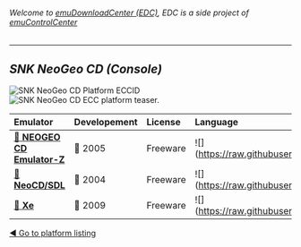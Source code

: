 ###### Welcome to [emuDownloadCenter (EDC)](https://github.com/PhoenixInteractiveNL/emuDownloadCenter/wiki/), EDC is a side project of [emuControlCenter](https://github.com/PhoenixInteractiveNL/emuControlCenter/wiki/)
***
## _SNK NeoGeo CD (Console)_
![](https://raw.githubusercontent.com/wiki/PhoenixInteractiveNL/emuDownloadCenter/images_platform/ecc_ngcd_cell.png "SNK NeoGeo CD Platform ECCID")
![](https://raw.githubusercontent.com/wiki/PhoenixInteractiveNL/emuDownloadCenter/images_platform/ecc_ngcd_teaser.png "SNK NeoGeo CD ECC platform teaser.")

| Emulator | Developement | License | Language |
|:---------|:-------------|:--------|:---------|
| [:file_folder: **NEOGEO CD Emulator-Z**](https://github.com/PhoenixInteractiveNL/emuDownloadCenter/wiki/Emulator-ncdz#menu) | :red_circle: 2005 | Freeware | ![](https://raw.githubusercontent.com/wiki/PhoenixInteractiveNL/emuDownloadCenter/images_flags/icon_flag_EN_24.png |
| [:file_folder: **NeoCD/SDL**](https://github.com/PhoenixInteractiveNL/emuDownloadCenter/wiki/Emulator-neocdsdl#menu) | :red_circle: 2004 | Freeware | ![](https://raw.githubusercontent.com/wiki/PhoenixInteractiveNL/emuDownloadCenter/images_flags/icon_flag_EN_24.png |
| [:file_folder: **Xe**](https://github.com/PhoenixInteractiveNL/emuDownloadCenter/wiki/Emulator-xe#menu) | :red_circle: 2009 | Freeware | ![](https://raw.githubusercontent.com/wiki/PhoenixInteractiveNL/emuDownloadCenter/images_flags/icon_flag_EN_24.png |

[:arrow_backward: Go to platform listing](https://github.com/PhoenixInteractiveNL/emuDownloadCenter/wiki/EDC-Platform-List)
